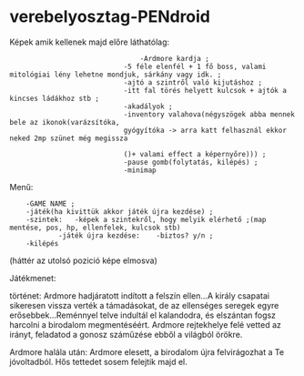 # verebelyosztag-PENdroid

Képek amik kellenek majd előre láthatólag:	

							        -Ardmore kardja	;			
								-5 féle elenfél + 1 fő boss, valami mitológiai lény lehetne mondjuk, sárkány vagy idk. ;
								-ajtó a szintről való kijutáshoz ;
								-itt fal törés helyett kulcsok + ajtók a kincses ládákhoz stb ;
								-akadályok ;
								-inventory valahova(négyszögek abba mennek bele az ikonok(varázsítóka,
								gyógyítóka -> arra katt felhasznál ekkor neked 2mp szünet még megissza 
								
								()+ valami effect a képernyőre))) ;
								-pause gomb(folytatás, kilépés) ;
								-minimap
								
			
Menű:	
	
		-GAME NAME ;
		-játék(ha kivittük akkor játék újra kezdése) ;
		-szintek:	-képek a szintekről, hogy melyik elérhető ;(map mentése, pos, hp, ellenfelek, kulcsok stb)
				-játék újra kezdése:	-biztos? y/n ;
		-kilépés
(háttér az utolsó pozició képe elmosva)

Játékmenet:	

történet: 	Ardmore hadjáratott indított a felszín ellen...A király csapatai sikeresen vissza verték a támadásokat,
 de az ellenséges seregek egyre erősebbek...Reménnyel telve indultál el kalandodra, és elszántan fogsz harcolni a birodalom megmentéséért. Ardmore rejtekhelye felé vetted az irányt, feladatod a gonosz száműzése ebből a világból örökre.
							
Ardmore halála után: Ardmore elesett, a birodalom újra felvirágozhat a Te jóvoltadból. Hős tettedet sosem felejtik majd el.
									

